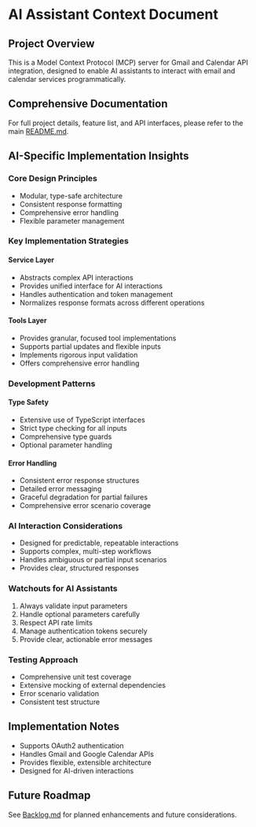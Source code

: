# AI Assistant Context Document

## Project Overview
This is a Model Context Protocol (MCP) server for Gmail and Calendar API integration, designed to enable AI assistants to interact with email and calendar services programmatically.

## Comprehensive Documentation
For full project details, feature list, and API interfaces, please refer to the main [README.md](README.md).

## AI-Specific Implementation Insights

### Core Design Principles
- Modular, type-safe architecture
- Consistent response formatting
- Comprehensive error handling
- Flexible parameter management

### Key Implementation Strategies

#### Service Layer
- Abstracts complex API interactions
- Provides unified interface for AI interactions
- Handles authentication and token management
- Normalizes response formats across different operations

#### Tools Layer
- Provides granular, focused tool implementations
- Supports partial updates and flexible inputs
- Implements rigorous input validation
- Offers comprehensive error handling

### Development Patterns

#### Type Safety
- Extensive use of TypeScript interfaces
- Strict type checking for all inputs
- Comprehensive type guards
- Optional parameter handling

#### Error Handling
- Consistent error response structures
- Detailed error messaging
- Graceful degradation for partial failures
- Comprehensive error scenario coverage

### AI Interaction Considerations
- Designed for predictable, repeatable interactions
- Supports complex, multi-step workflows
- Handles ambiguous or partial input scenarios
- Provides clear, structured responses

### Watchouts for AI Assistants
1. Always validate input parameters
2. Handle optional parameters carefully
3. Respect API rate limits
4. Manage authentication tokens securely
5. Provide clear, actionable error messages

### Testing Approach
- Comprehensive unit test coverage
- Extensive mocking of external dependencies
- Error scenario validation
- Consistent test structure

## Implementation Notes
- Supports OAuth2 authentication
- Handles Gmail and Google Calendar APIs
- Provides flexible, extensible architecture
- Designed for AI-driven interactions

## Future Roadmap
See [Backlog.md](Backlog.md) for planned enhancements and future considerations.
